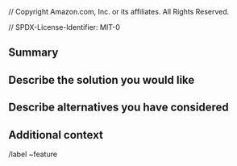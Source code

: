 // Copyright Amazon.com, Inc. or its affiliates. All Rights Reserved.

// SPDX-License-Identifier: MIT-0


## Summary

<!-- A clear and concise description of what the problem is. -->

## Describe the solution you would like

<!-- A clear and concise description of what you want to happen. -->

## Describe alternatives you have considered

<!-- A clear and concise description of any alternative solutions or features you've considered. -->

## Additional context

<!-- Add any other context or screenshots about the feature request here. -->

/label ~feature
